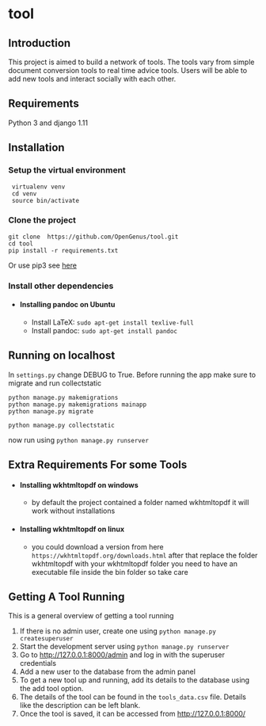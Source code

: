 
# tool

## Introduction
 This project is aimed to build a network of tools. The tools vary from simple document conversion tools to real time advice tools. Users will be able to add new tools and interact socially with each other.

## Requirements

Python 3 and django 1.11

## Installation

### Setup the virtual environment
```
 virtualenv venv
 cd venv
 source bin/activate
```

### Clone the project
```
git clone  https://github.com/OpenGenus/tool.git
cd tool
pip install -r requirements.txt
```
Or use pip3 see [here](https://stackoverflow.com/questions/52120207/how-to-set-running-python-as-pyhton3-6-in-ubuntu/52120250#52120250)


### Install other dependencies
- #### Installing pandoc on Ubuntu
	- Install LaTeX: `sudo apt-get install texlive-full`
	- Install pandoc:  `sudo apt-get install pandoc`





## Running on localhost

In `settings.py` change DEBUG to True.
Before running the app make sure to migrate and run collectstatic
```
python manage.py makemigrations
python manage.py makemigrations mainapp
python manage.py migrate

python manage.py collectstatic

```
now run using `python manage.py runserver`

## Extra Requirements For some Tools

- #### Installing wkhtmltopdf on windows
	- by default the project contained a folder named wkhtmltopdf it will work without installations
	
- #### Installing wkhtmltopdf on linux
	- you could download a version  from  here `https://wkhtmltopdf.org/downloads.html`
	 after that replace the folder wkhtmltopdf with your wkhtmltopdf folder you need to have an executable file inside the bin folder 
	 so take care 
   
## Getting A Tool Running
This is a general overview of getting a tool running
1. If there is no admin user, create one using `python manage.py createsuperuser`
2. Start the development server using `python manage.py runserver`
3. Go to http://127.0.0.1:8000/admin and log in with the superuser credentials
4. Add a new user to the database from the admin panel
5. To get a new tool up and running, add its details to the database using the add tool option.
6. The details of the tool can be found in the `tools_data.csv` file. Details like the description can be left blank.
7. Once the tool is saved, it can be accessed from http://127.0.0.1:8000/
